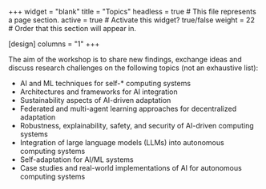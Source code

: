 +++
widget = "blank" 
title = "Topics"
headless = true  # This file represents a page section.
active = true  # Activate this widget? true/false
weight = 22  # Order that this section will appear in.

[design]
columns = "1"
+++

The aim of the workshop is to share new findings, exchange ideas and discuss research challenges on the following topics (not an exhaustive list):  

 - AI and ML techniques for self-\* computing systems 
 - Architectures and frameworks for AI integration 
 - Sustainability aspects of AI-driven adaptation 
 - Federated and multi-agent learning approaches for decentralized adaptation 
 - Robustness, explainability, safety, and security of AI-driven computing systems 
 - Integration of large language models (LLMs) into autonomous computing systems
 - Self-adaptation for AI/ML systems
 - Case studies and real-world implementations of AI for autonomous computing systems

